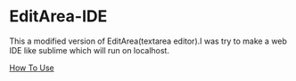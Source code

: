 # EditArea-IDE
This a modified version of EditArea(textarea editor).I was try to make a web IDE like sublime which will run on localhost.

<a href='https://medium.com/@sarjskweb/how-to-use-editarea-ide-version-f392838b3dfb' target ='_blank' >How To Use</a>
